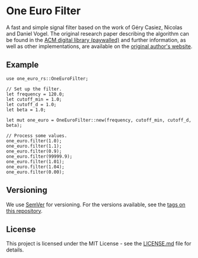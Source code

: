 # One Euro Filter


A fast and simple signal filter based on the work of Géry Casiez, Nicolas and Daniel Vogel. 
The original research paper describing the algorithm can be found in the [ACM digital library (paywalled)](https://dl.acm.org/citation.cfm?id=2208639) and further information, as well as other implementations, are available on the [original author's website](http://cristal.univ-lille.fr/~casiez/1euro/).  

## Example

```$rust
use one_euro_rs::OneEuroFilter;

// Set up the filter.
let frequency = 120.0;
let cutoff_min = 1.0;
let cutoff_d = 1.0;
let beta = 1.0;

let mut one_euro = OneEuroFilter::new(frequency, cutoff_min, cutoff_d, beta);

// Process some values.
one_euro.filter(1.0);
one_euro.filter(1.1);
one_euro.filter(0.9);
one_euro.filter(99999.9);
one_euro.filter(1.01);
one_euro.filter(1.04);
one_euro.filter(0.00);
```

## Versioning

We use [SemVer](http://semver.org/) for versioning. For the versions available, see the [tags on this repository](https://github.com/your/project/tags). 


## License

This project is licensed under the MIT License - see the [LICENSE.md](LICENSE.md) file for details.
